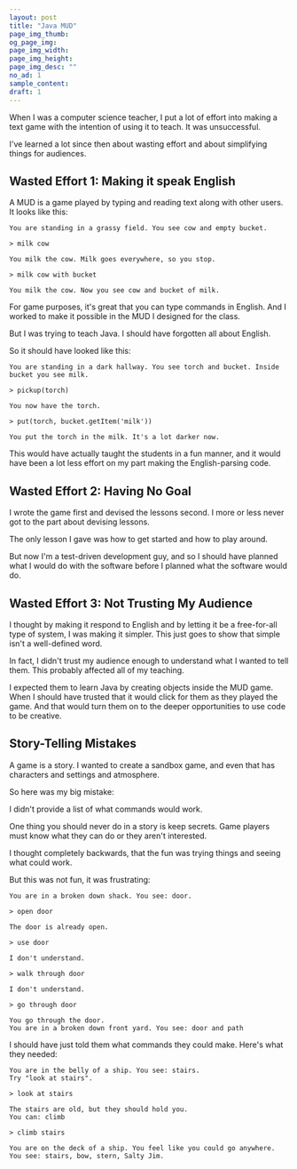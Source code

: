 ```yaml
---
layout: post
title: "Java MUD"
page_img_thumb:
og_page_img:
page_img_width:
page_img_height:
page_img_desc: ""
no_ad: 1
sample_content:
draft: 1
---
```


When I was a computer science teacher, I put a lot of effort into making a text game with the intention of using it to teach. It was unsuccessful.

I've learned a lot since then about wasting effort and about simplifying things for audiences.

## Wasted Effort 1: Making it speak English

A MUD is a game played by typing and reading text along with other users. It looks like this:

```
You are standing in a grassy field. You see cow and empty bucket.

> milk cow

You milk the cow. Milk goes everywhere, so you stop.

> milk cow with bucket

You milk the cow. Now you see cow and bucket of milk.
```

For game purposes, it's great that you can type commands in English. And I worked to make it possible in the MUD I designed for the class.

But I was trying to teach Java. I should have forgotten all about English.

So it should have looked like this:

```
You are standing in a dark hallway. You see torch and bucket. Inside bucket you see milk.

> pickup(torch)

You now have the torch.

> put(torch, bucket.getItem('milk'))

You put the torch in the milk. It's a lot darker now.
```

This would have actually taught the students in a fun manner, and it would have been a lot less effort on my part making the English-parsing code.

## Wasted Effort 2: Having No Goal

I wrote the game first and devised the lessons second. I more or less never got to the part about devising lessons.

The only lesson I gave was how to get started and how to play around.

But now I'm a test-driven development guy, and so I should have planned what I would do with the software before I planned what the software would do.

## Wasted Effort 3: Not Trusting My Audience

I thought by making it respond to English and by letting it be a free-for-all type of system, I was making it simpler. This just goes to show that simple isn't a well-defined word.

In fact, I didn't trust my audience enough to understand what I wanted to tell them. This probably affected all of my teaching.

I expected them to learn Java by creating objects inside the MUD game. When I should have trusted that it would click for them as they played the game. And that would turn them on to the deeper opportunities to use code to be creative.

## Story-Telling Mistakes

A game is a story. I wanted to create a sandbox game, and even that has characters and settings and atmosphere.

So here was my big mistake:

I didn't provide a list of what commands would work.

One thing you should never do in a story is keep secrets. Game players must know what they can do or they aren't interested.

I thought completely backwards, that the fun was trying things and seeing what could work.

But this was not fun, it was frustrating:

```
You are in a broken down shack. You see: door.

> open door

The door is already open.

> use door

I don't understand.

> walk through door

I don't understand.

> go through door

You go through the door.
You are in a broken down front yard. You see: door and path
```

I should have just told them what commands they could make. Here's what they needed:
```
You are in the belly of a ship. You see: stairs.
Try "look at stairs".

> look at stairs

The stairs are old, but they should hold you.
You can: climb

> climb stairs

You are on the deck of a ship. You feel like you could go anywhere. You see: stairs, bow, stern, Salty Jim.
```
